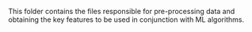 This folder contains the files responsible for pre-processing data and obtaining the key features to be used in conjunction with ML algorithms.
